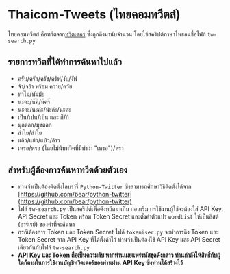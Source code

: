 # Thaicom-Tweets (ไทยคอมทวีตส์)
ไทยคอมทวีตส์ คือทวีตจาก[ทวิตเตอร์](https://twitter.com) ซึ่งถูกดึงมานับจำนวน โดยใช้สคริปต์ภาษาไพธอนชื่อไฟล์ `tw-search.py`

## รายการทวีตที่ได้ทำการค้นหาไปแล้ว
* ครับ/ครัล/ครัช/ครัฟ/งับ/งัฟ
* จ้า/จย้า พร้อม ควาย/ควัย
* ทำไม/ทัมมัย
* นะคะ/น๊ค๊/น๊คร๊
* นะคะ/นะค่ะ/น่ะค่ะ/น่ะคะ
* เป็น/เปน/เป้น และ ก็/ก้
* มุกตลก/มุขตลก
* ลำไย/ลำใย
* แล้ว/แย้ว/แบ้ว/ล้าว
* เหรอ/หรอ (โดยไม่นับทวีตที่มีทำว่า "เหรอ")/หรา

## สำหรับผู้ต้องการค้นหาทวีตด้วยตัวเอง
* ท่านจำเป็นต้องติดตั้งไลบรารี่ `Python-Twitter` ซึ่งสามารถศึกษาวิธีติดตั้งได้จาก [https://github.com/bear/python-twitter](https://github.com/bear/python-twitter)
* ไฟล์ `tw-search.py` เป็นสคริปต์เพื่อดึงทวีตมาเก็บ ก่อนเริ่มการใช้งานผู้ใช้จะต้องใส่ API Key, API Secret และ Token พร้อม Token Secret และตั้งค่าตัวแปร `wordList` ให้เป็นลิสต์ (อาร์เรย์) ของคำที่จะค้นหา
* กรณีต้องการ Token และ Token Secret ไฟล์ `tokeniser.py` จะทำการดึง Token และ Token Secret จาก API Key ที่ได้ตั้งค่าไว้ ท่านจำเป็นต้องใช้ API Key และ API Secret เดียวกันกับไฟล์ `tw-search.py`
* __API Key และ Token ถือเป็นความลับ หากท่านเผยแพร่รหัสชุดดังกล่าว ท่านกำลังให้สิทธิ์กับผู้ใดก็ตามในการใช้งานบัญชีทวิตเตอร์ของท่านผ่าน API Key ซึ่งท่านได้สร้างไว้__
